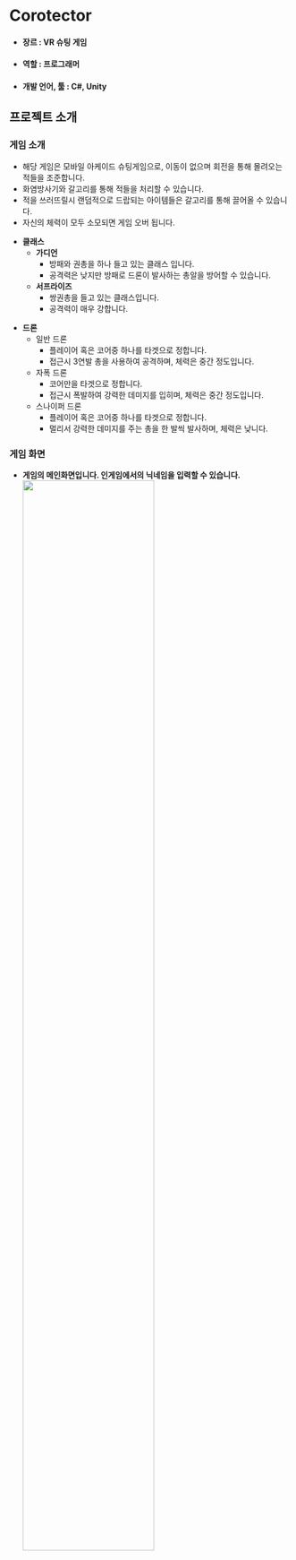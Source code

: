 # Corotector
* #### 장르 : VR 슈팅 게임
* #### 역할 : 프로그래머
* #### 개발 언어, 툴 : C#, Unity

## 프로젝트 소개
### 게임 소개
* 해당 게임은 모바일 아케이드 슈팅게임으로, 이동이 없으며 회전을 통해 몰려오는 적들을 조준합니다.
* 화염방사기와 갈고리를 통해 적들을 처리할 수 있습니다.
* 적을 쓰러뜨릴시 랜덤적으로 드랍되는 아이템들은 갈고리를 통해 끌어올 수 있습니다.
* 자신의 체력이 모두 소모되면 게임 오버 됩니다.
+ **클래스**
   + **가디언**
      + 방패와 권총을 하나 들고 있는 클래스 입니다.
      + 공격력은 낮지만 방패로 드론이 발사하는 총알을 방어할 수 있습니다.
   + **서프라이즈**
      + 쌍권총을 들고 있는 클래스입니다.
      + 공격력이 매우 강합니다.
* **드론**
  * 일반 드론
      * 플레이어 혹은 코어중 하나를 타겟으로 정합니다.
      * 접근시 3연발 총을 사용하여 공격하며, 체력은 중간 정도입니다.
  * 자폭 드론
      * 코어만을 타겟으로 정합니다.
      * 접근시 폭발하여 강력한 데미지를 입히며, 체력은 중간 정도입니다.
  * 스나이퍼 드론
      * 플레이어 혹은 코어중 하나를 타겟으로 정합니다.
      * 멀리서 강력한 데미지를 주는 총을 한 발씩 발사하며, 체력은 낮니다.
### 게임 화면
* **게임의 메인화면입니다. 인게임에서의 닉네임을 입력할 수 있습니다.**
<img width="70%" src=https://user-images.githubusercontent.com/40797534/56102123-ac62c300-5f65-11e9-8b03-c39e0627c82c.png></img>
